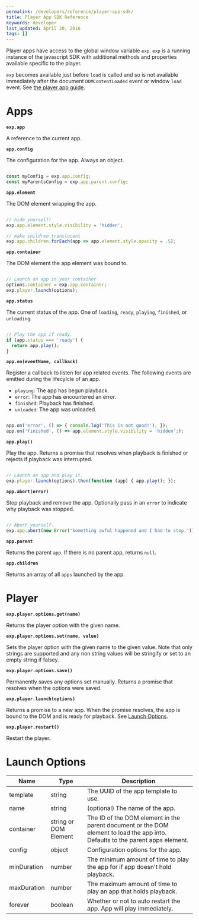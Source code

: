 ```yaml
---
permalink: /developers/reference/player-app-sdk/
title: Player App SDK Reference
keywords: developer
last_updated: April 20, 2016
tags: []
---
```


Player apps have access to the global window variable `exp`. `exp` is
a running instance of the javascript SDK with additional methods and
properties available specific to the player.

`exp` becomes available just before `load` is called and so is not
available immediately after the document `DOMContentLoaded` event or
window `load` event. See [the player app guide](/developers/guides/player-apps/index.md).


# Apps

**`exp.app`**

A reference to the current app.

**`app.config`**

The configuration for the app. Always an object.

```javascript

const myConfig = exp.app.config;
const myParentsConfig = exp.app.parent.config;

```

**`app.element`**

The DOM element wrapping the app.

```javascript

// hide yourself!
exp.app.element.style.visibility = 'hidden';

// make children translucent
exp.app.children.forEach(app => app.element.style.opacity = .5);

```

**`app.container`**

The DOM element the app element was bound to.

```javascript

// Launch an app in your container
options.container = exp.app.container;
exp.player.launch(options);

```

**`app.status`**

The current status of the app. One of `loading`, `ready`, `playing`, `finished`, or `unloading`.

```javascript

// Play the app if ready.
if (app.status === 'ready') {
  return app.play();
}

```

**`app.on(eventName, callback)`**

Register a callback to listen for app related events. The following events are emitted during the lifecylcle of an app.

- `playing`: The app has begun playback.
- `error`: The app has encountered an error.
- `finished`: Playback has finished.
- `unloaded`: The app was unloaded.

```javascript

app.on('error', () => { console.log('This is not good!'); });
app.on('finished', () => app.element.style.visibility = 'hidden';);

```

**`app.play()`**

Play the app. Returns a promise that resolves when playback is finished or rejects if playback was interrupted.

```javascript

// Launch an app and play it.
exp.player.launch(options).then(function (app) { app.play(); });

```


**`app.abort(error)`**

Stop playback and remove the app. Optionally pass in an `error` to indicate why playback was stopped.


```javascript

// Abort yourself.
exp.app.abort(new Error('Something awful happened and I had to stop.'));


```

**`app.parent`**

Returns the parent `app`. If there is no parent app, returns `null`.


**`app.children`**

Returns an array of all `apps` launched by the app.



# Player

**`exp.player.options.get(name)`**

Returns the player option with the given name.

**`exp.player.options.set(name, value)`**

Sets the player option with the given name to the given value. Note that only strings are supported and any non string values will be stringify or set to an empty string if falsey.

**`exp.player.options.save()`**

Permanently saves any options set manually. Returns a promise that resolves when the options were saved.

**`exp.player.launch(options)`**

Returns a promise to a new app. When the promise resolves, the app is
bound to the DOM and is ready for playback. See [Launch Options](#launch-options).

**`exp.player.restart()`**

Restart the player.



# Launch Options

Name | Type | Description
--- | --- | ---
template | string | The UUID of the app template to use.
name | string | (optional) The name of the app.
container | string or DOM Element | The ID of the DOM element in the parent document or the DOM element to load the app into. Defaults to the parent apps element.
config | object | Configuration options for the app.
minDuration | number | The minimum amount of time to play the app for if app doesn't hold playback.
maxDuration | number | The maximum amount of time to play an app that holds playback.
forever | boolean | Whether or not to auto restart the app. App will play immediately.
